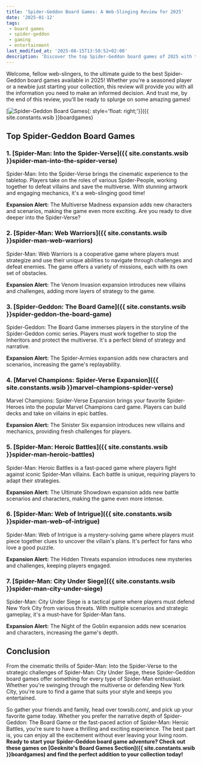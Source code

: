 ```yaml
---
title: 'Spider-Geddon Board Games: A Web-Slinging Review for 2025'
date: '2025-01-12'
tags:
 - board games
 - spider-geddon
 - gaming
 - entertainment
last_modified_at: '2025-08-15T13:50:52+02:00'
description: 'Discover the top Spider-Geddon board games of 2025 with this comprehensive review. From web-slinging adventures to strategic challenges, find the perfect game for your collection!'
---
```


Welcome, fellow web-slingers, to the ultimate guide to the best Spider-Geddon board games available in 2025! Whether you're a seasoned player or a newbie just starting your collection, this review will provide you with all the information you need to make an informed decision. And trust me, by the end of this review, you'll be ready to splurge on some amazing games!

[![Spider-Geddon Board Games](https://i.imgur.com/3zHcfgxm.jpg){: style='float: right;'}]({{ site.constants.wsib }}boardgames)

## Top Spider-Geddon Board Games

### 1. [Spider-Man: Into the Spider-Verse]({{ site.constants.wsib }}spider-man-into-the-spider-verse)

Spider-Man: Into the Spider-Verse brings the cinematic experience to the tabletop. Players take on the roles of various Spider-People, working together to defeat villains and save the multiverse. With stunning artwork and engaging mechanics, it's a web-slinging good time!

**Expansion Alert:** The Multiverse Madness expansion adds new characters and scenarios, making the game even more exciting. Are you ready to dive deeper into the Spider-Verse?

### 2. [Spider-Man: Web Warriors]({{ site.constants.wsib }}spider-man-web-warriors)

Spider-Man: Web Warriors is a cooperative game where players must strategize and use their unique abilities to navigate through challenges and defeat enemies. The game offers a variety of missions, each with its own set of obstacles.

**Expansion Alert:** The Venom Invasion expansion introduces new villains and challenges, adding more layers of strategy to the game.

### 3. [Spider-Geddon: The Board Game]({{ site.constants.wsib }}spider-geddon-the-board-game)

Spider-Geddon: The Board Game immerses players in the storyline of the Spider-Geddon comic series. Players must work together to stop the Inheritors and protect the multiverse. It's a perfect blend of strategy and narrative.

**Expansion Alert:** The Spider-Armies expansion adds new characters and scenarios, increasing the game's replayability.

### 4. [Marvel Champions: Spider-Verse Expansion]({{ site.constants.wsib }}marvel-champions-spider-verse)

Marvel Champions: Spider-Verse Expansion brings your favorite Spider-Heroes into the popular Marvel Champions card game. Players can build decks and take on villains in epic battles.

**Expansion Alert:** The Sinister Six expansion introduces new villains and mechanics, providing fresh challenges for players.

### 5. [Spider-Man: Heroic Battles]({{ site.constants.wsib }}spider-man-heroic-battles)

Spider-Man: Heroic Battles is a fast-paced game where players fight against iconic Spider-Man villains. Each battle is unique, requiring players to adapt their strategies.

**Expansion Alert:** The Ultimate Showdown expansion adds new battle scenarios and characters, making the game even more intense.

### 6. [Spider-Man: Web of Intrigue]({{ site.constants.wsib }}spider-man-web-of-intrigue)

Spider-Man: Web of Intrigue is a mystery-solving game where players must piece together clues to uncover the villain's plans. It's perfect for fans who love a good puzzle.

**Expansion Alert:** The Hidden Threats expansion introduces new mysteries and challenges, keeping players engaged.

### 7. [Spider-Man: City Under Siege]({{ site.constants.wsib }}spider-man-city-under-siege)

Spider-Man: City Under Siege is a tactical game where players must defend New York City from various threats. With multiple scenarios and strategic gameplay, it's a must-have for Spider-Man fans.

**Expansion Alert:** The Night of the Goblin expansion adds new scenarios and characters, increasing the game's depth.

## Conclusion

From the cinematic thrills of Spider-Man: Into the Spider-Verse to the strategic challenges of Spider-Man: City Under Siege, these Spider-Geddon board games offer something for every type of Spider-Man enthusiast. Whether you're swinging through the multiverse or defending New York City, you're sure to find a game that suits your style and keeps you entertained.

So gather your friends and family, head over towsib.com/, and pick up your favorite game today. Whether you prefer the narrative depth of Spider-Geddon: The Board Game or the fast-paced action of Spider-Man: Heroic Battles, you're sure to have a thrilling and exciting experience. The best part is, you can enjoy all the excitement without ever leaving your living room. **Ready to start your Spider-Geddon board game adventure? Check out these games on [Geeknite's Board Games Section]({{ site.constants.wsib }}boardgames) and find the perfect addition to your collection today!**